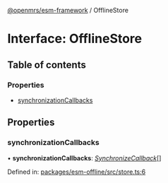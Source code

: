 [@openmrs/esm-framework](../API.md) / OfflineStore

# Interface: OfflineStore

## Table of contents

### Properties

- [synchronizationCallbacks](offlinestore.md#synchronizationcallbacks)

## Properties

### synchronizationCallbacks

• **synchronizationCallbacks**: [*SynchronizeCallback*](../API.md#synchronizecallback)[]

Defined in: [packages/esm-offline/src/store.ts:6](https://github.com/openmrs/openmrs-esm-core/blob/master/packages/esm-offline/src/store.ts#L6)
